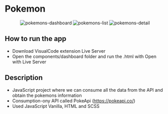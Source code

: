 # Pokemon

<p align="center">
    <img src="https://trello-attachments.s3.amazonaws.com/606b2ae98fdcaf38c8ff3ea2/60b491868ec961305b7e731f/9760f7e41161342847bc5311c8aff432/dashboard.PNG" alt="pokemons-dashboard">
    <img src="https://trello-attachments.s3.amazonaws.com/606b2ae98fdcaf38c8ff3ea2/60b491868ec961305b7e731f/634d3c99a1675fd77a5a2fe3e28ed744/list.PNG" alt="pokemons-list">
    <img src="https://trello-attachments.s3.amazonaws.com/60b491868ec961305b7e731f/1008x644/bcc2b720215a655c951f7f4d38c728f8/detail.PNG.png" alt="pokemons-detail">
</p>

## How to run the app

- Download VisualCode extension Live Server
- Open the components/dashboard folder and run the .html with Open with Live Server

## Description

- JavaScript project where we can consume all the data from the API and obtain the pokemons information
- Consumption-ony API called PokeApi (https://pokeapi.co/)
- Used JavaScript Vanilla, HTML and SCSS